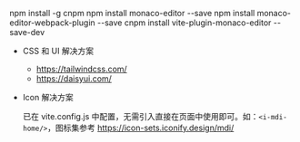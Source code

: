 npm install -g cnpm
npm install monaco-editor --save
npm install monaco-editor-webpack-plugin --save
cnpm install vite-plugin-monaco-editor --save-dev


- CSS 和 UI 解决方案

  - https://tailwindcss.com/
  - https://daisyui.com/

- Icon 解决方案

  已在 vite.config.js 中配置，无需引入直接在页面中使用即可。如：`<i-mdi-home/>`，图标集参考 https://icon-sets.iconify.design/mdi/

